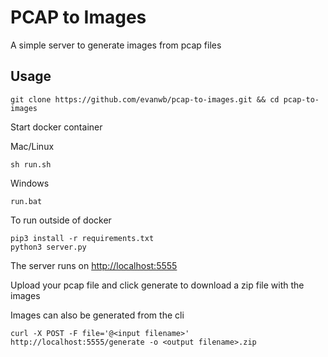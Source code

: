 # PCAP to Images
A simple server to generate images from pcap files

## Usage

```
git clone https://github.com/evanwb/pcap-to-images.git && cd pcap-to-images
```

Start docker container

Mac/Linux
```
sh run.sh
```

Windows
```
run.bat
```
To run outside of docker
  
```
pip3 install -r requirements.txt
python3 server.py
```

The server runs on [http://localhost:5555](http://localhost:5555)

Upload your pcap file and click generate to download a zip file with the images

Images can also be generated from the cli

```
curl -X POST -F file='@<input filename>'  http://localhost:5555/generate -o <output filename>.zip
```
